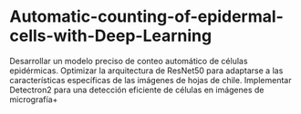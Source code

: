 # Automatic-counting-of-epidermal-cells-with-Deep-Learning
Desarrollar un modelo preciso de conteo automático de células epidérmicas. Optimizar la arquitectura de ResNet50 para adaptarse a las características específicas de las imágenes de hojas de chile. Implementar Detectron2 para una detección eficiente de células en imágenes de micrografía+
